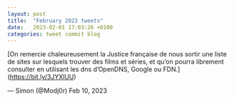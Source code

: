 ```yaml
---
layout: post
title:  "February 2023 tweets"
date:   2023-02-01 17:03:26 +0100
categories: tweet commit blog
---
```



[On remercie chaleureusement la Justice française de nous sortir une liste de sites sur lesquels trouver des films et séries, et qu’on pourra librement consulter en utilisant les dns d’OpenDNS, Google ou FDN.] (https://bit.ly/3JYXlUU)

— Simon (@Modj0r) Feb 10, 2023

